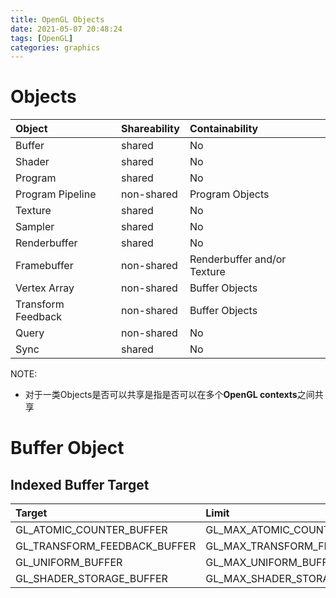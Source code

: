 ```yaml
---
title: OpenGL Objects
date: 2021-05-07 20:48:24
tags: [OpenGL]
categories: graphics
---
```


# Objects

<!--more-->

| Object             | Shareability | Containability              |
|:-------------------|:-------------|:----------------------------|
| Buffer             | shared       | No                          |
| Shader             | shared       | No                          |
| Program            | shared       | No                          |
| Program Pipeline   | non-shared   | Program Objects             |
| Texture            | shared       | No                          |
| Sampler            | shared       | No                          |
| Renderbuffer       | shared       | No                          |
| Framebuffer        | non-shared   | Renderbuffer and/or Texture |
| Vertex Array       | non-shared   | Buffer Objects              |
| Transform Feedback | non-shared   | Buffer Objects              |
| Query              | non-shared   | No                          |
| Sync               | shared       | No                          |

NOTE:
- 对于一类Objects是否可以共享是指是否可以在多个**OpenGL contexts**之间共享

# Buffer Object

## Indexed Buffer Target

| Target                       | Limit                                 | Version |
|:-----------------------------|:--------------------------------------|---------|
| GL_ATOMIC_COUNTER_BUFFER     | GL_MAX_ATOMIC_COUNTER_BUFFER_BINDINGS | 4.2     |
| GL_TRANSFORM_FEEDBACK_BUFFER | GL_MAX_TRANSFORM_FEEDBACK_BUFFERS     |         |
| GL_UNIFORM_BUFFER            | GL_MAX_UNIFORM_BUFFER_BINDINGS        |         |
| GL_SHADER_STORAGE_BUFFER     | GL_MAX_SHADER_STORAGE_BUFFER_BINDINGS | 4.3     |
